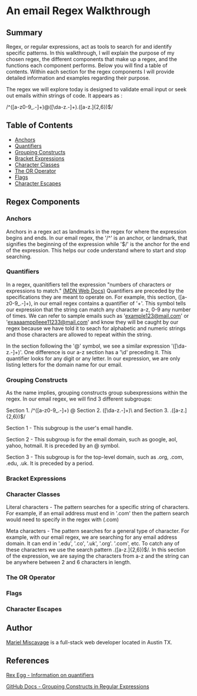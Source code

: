 # An email Regex Walkthrough

## Summary

Regex, or regular expressions, act as tools to search for and identify specific patterns. In this walkthrough, I will explain the purpose of my chosen regex, the different components that make up a regex, and the functions each component performs. Below you will find a table of contents. Within each section for the regex components I will provide detailed information and examples regarding their purpose. 

The regex we will explore today is designed to validate email input or seek out emails within strings of code. It appears as : 

/^([a-z0-9_\.-]+)@([\da-z\.-]+)\.([a-z\.]{2,6})$/

## Table of Contents

- [Anchors](#anchors)
- [Quantifiers](#quantifiers)
- [Grouping Constructs](#grouping-constructs)
- [Bracket Expressions](#bracket-expressions)
- [Character Classes](#character-classes)
- [The OR Operator](#the-or-operator)
- [Flags](#flags)
- [Character Escapes](#character-escapes)

## Regex Components

### Anchors

Anchors in a regex act as landmarks in the regex for where the expression begins and ends. In our email regex, the '/^' is an anchor, or landmark, that signifies the beginning of the expression while '$/' is the anchor for the end of the expression. This helps our code understand where to start and stop searching.  

### Quantifiers

In a regex, quanitifiers tell the expression "numbers of characters or expressions to match." [(MDN Web Docs)](https://developer.mozilla.org/en-US/docs/Web/JavaScript/Guide/Regular_expressions/Quantifiers) Quantifiers are preceded by the specifications they are meant to operate on. For example, this section, ([a-z0-9_\.-]+), in our email regex contains a quantifier of '+'. This symbol tells our expression that the string can match any character a-z, 0-9 any number of times. We can refer to sample emails such as 'example123@mail.com' or 'exaaaampplleee11233@mail.com' and know they will be caught by our regex because we have told it to seach for alphabetic and numeric strings and those characters are allowed to repeat within the string.

In the section following the '@' symbol, we see a similar expression '([\da-z\.-]+)'. One difference is our a-z section has a '\d' preceding it. This quantifier looks for any digit or any letter. In our expression, we are only listing letters for the domain name for our email.

### Grouping Constructs

As the name implies, grouping constructs group subexpressions within the regex. In our email regex, we will find 3 different subgroups:

Section 1. /^([a-z0-9_\.-]+) @ Section 2. ([\da-z\.-]+)\ and Section 3. .([a-z\.]{2,6})$/

Section 1 - This subgroup is the user's email handle. 

Section 2 - This subgroup is for the email domain, such as google, aol, yahoo, hotmail. It is preceded by an @ symbol.

Section 3 - This subgroup is for the top-level domain, such as .org, .com, .edu, .uk. It is preceded by a period.

### Bracket Expressions



### Character Classes

Literal characters - The pattern searches for a specific string of characters. For example, if an email address must end in '.com' then the pattern search would need to specify in the regex with (.com) 

Meta characters - The pattern searches for a general type of character. For example, with our email regex, we are searching for any email address domain. It can end in '.edu', '.co', '.uk', '.org'. '.com', etc. To catch any of these characters we use the search pattern \.([a-z\.]{2,6})$/. In this section of the expression, we are saying the characters from a-z and the string can be anywhere between 2 and 6 characters in length.

### The OR Operator

### Flags

### Character Escapes

## Author

[Mariel Miscavage](https://github.com/memiscavage) is a full-stack web developer located in Austin TX. 

## References 
[Rex Egg - Information on quantifiers](https://www.rexegg.com/regex-quantifiers.php) 

[GitHub Docs - Grouping Constructs in Regular Expressions](https://github.com/dotnet/docs/blob/main/docs/standard/base-types/grouping-constructs-in-regular-expressions.md)
